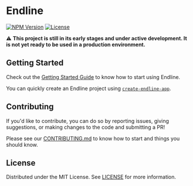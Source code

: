 # Endline

[![NPM Version][npm-version-badge]][npm-package-url]
[![License][npm-license-badge]](/LICENSE)

⚠️ **This project is still in its early stages and under active development. It is not yet ready to be used in a production environment.**

## Getting Started

Check out the [Getting Started Guide](/docs/getting-started.md) to know how to start using Endline.

You can quickly create an Endline project using [`create-endline-app`](https://github.com/zeke-io/endline/tree/master/packages/create-endline-app).

## Contributing

If you'd like to contribute, you can do so by reporting issues, giving suggestions, or making changes to the code and submitting a PR!

Please see our [CONTRIBUTING.md](/CONTRIBUTING.md) to know how to start and things you should know.

## License

Distributed under the MIT License. See [LICENSE](/LICENSE) for more information.

[npm-package-url]: https://www.npmjs.com/package/endline
[npm-version-badge]: https://img.shields.io/npm/v/endline?style=for-the-badge
[npm-license-badge]: https://img.shields.io/npm/l/endline?style=for-the-badge
